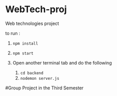 # WebTech-proj
Web technologies project

to run :

1. `npm install`

2. `npm start`

3. Open another terminal tab and do the following
	1. `cd backend`
	2. `nodemon server.js`

#Group Project in the Third Semester